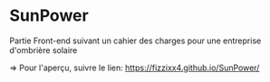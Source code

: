 # SunPower
Partie Front-end suivant un cahier des charges pour une entreprise d'ombrière solaire

=> Pour l'aperçu, suivre le lien: https://fizzixx4.github.io/SunPower/
